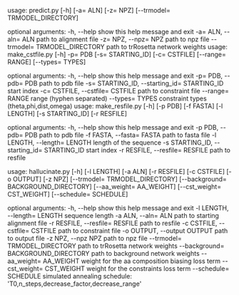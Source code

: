 usage: predict.py [-h] [-a= ALN] [-z= NPZ] [--trmodel= TRMODEL_DIRECTORY]

optional arguments:
  -h, --help            show this help message and exit
  -a= ALN, --aln= ALN   path to alignment file
  -z= NPZ, --npz= NPZ   path to npz file
  --trmodel= TRMODEL_DIRECTORY
                        path to trRosetta network weights
usage: make_cstfile.py [-h] -p= PDB [-s= STARTING_ID] [-c= CSTFILE]
                       [--range= RANGE] [--types= TYPES]



optional arguments:
  -h, --help            show this help message and exit
  -p= PDB, --pdb= PDB   path to pdb file
  -s= STARTING_ID, --starting_id= STARTING_ID
                        start index
  -c= CSTFILE, --cstfile= CSTFILE
                        path to constraint file
  --range= RANGE        range (hyphen separated)
  --types= TYPES        constraint types (theta,phi,dist,omega)
usage: make_resfile.py [-h] [-p PDB] [-f FASTA] [-l LENGTH] [-s STARTING_ID]
                       [-r RESFILE]



optional arguments:
  -h, --help            show this help message and exit
  -p PDB, --pdb= PDB    path to pdb file
  -f FASTA, --fasta= FASTA
                        path to fasta file
  -l LENGTH, --length= LENGTH
                        length of the sequence
  -s STARTING_ID, --starting_id= STARTING_ID
                        start index
  -r RESFILE, --resfile= RESFILE
                        path to resfile



usage: hallucinate.py [-h] [-l LENGTH] [-a ALN] [-r RESFILE] [-c CSTFILE]
                      [-o OUTPUT] [-z NPZ] [--trmodel= TRMODEL_DIRECTORY]
                      [--background= BACKGROUND_DIRECTORY]
                      [--aa_weight= AA_WEIGHT] [--cst_weight= CST_WEIGHT]
                      [--schedule= SCHEDULE]

optional arguments:
  -h, --help            show this help message and exit
  -l LENGTH, --length= LENGTH
                        sequence length
  -a ALN, --aln= ALN    path to starting alignment file
  -r RESFILE, --resfile= RESFILE
                        path to resfile
  -c CSTFILE, --cstfile= CSTFILE
                        path to constraint file
  -o OUTPUT, --output OUTPUT
                        path to output file
  -z NPZ, --npz NPZ     path to npz file
  --trmodel= TRMODEL_DIRECTORY
                        path to trRosetta network weights
  --background= BACKGROUND_DIRECTORY
                        path to background network weights
  --aa_weight= AA_WEIGHT
                        weight for the aa composition biasing loss term
  --cst_weight= CST_WEIGHT
                        weight for the constraints loss term
  --schedule= SCHEDULE  simulated annealing schedule:
                        'T0,n_steps,decrease_factor,decrease_range'

